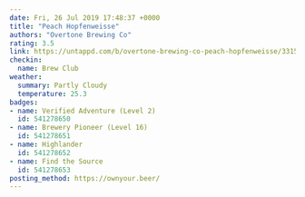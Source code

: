 ```yaml
---
date: Fri, 26 Jul 2019 17:48:37 +0000
title: "Peach Hopfenweisse"
authors: "Overtone Brewing Co"
rating: 3.5
link: https://untappd.com/b/overtone-brewing-co-peach-hopfenweisse/3315658
checkin:
  name: Brew Club
weather:
  summary: Partly Cloudy
  temperature: 25.3
badges:
- name: Verified Adventure (Level 2)
  id: 541278650
- name: Brewery Pioneer (Level 16)
  id: 541278651
- name: Highlander
  id: 541278652
- name: Find the Source
  id: 541278653
posting_method: https://ownyour.beer/
---
```

